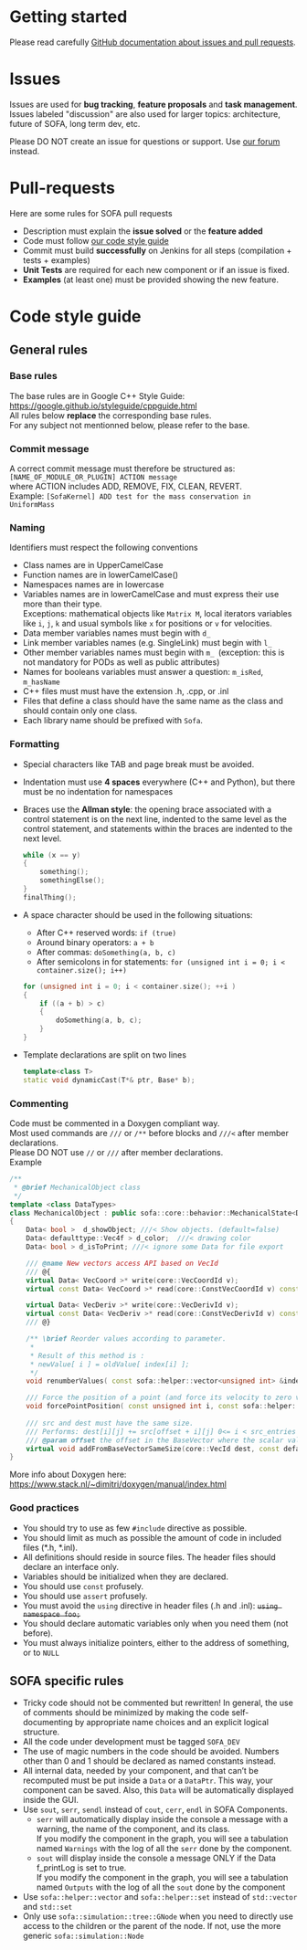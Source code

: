 # Getting started

Please read carefully [GitHub documentation about issues and pull requests](https://help.github.com/categories/collaborating-with-issues-and-pull-requests/).


# Issues

Issues are used for **bug tracking**, **feature proposals** and **task management**.
Issues labeled "discussion" are also used for larger topics: architecture, future of SOFA, long term dev, etc.

Please DO NOT create an issue for questions or support. Use [our forum](https://www.sofa-framework.org/community/forum) instead.


# Pull-requests

Here are some rules for SOFA pull requests
- Description must explain the **issue solved** or the **feature added**
- Code must follow [our code style guide](https://github.com/sofa-framework/sofa/blob/master/CONTRIBUTING.md#code-style-guide)
- Commit must build **successfully** on Jenkins for all steps (compilation + tests + examples)
- **Unit Tests** are required for each new component or if an issue is fixed.
- **Examples** (at least one) must be provided showing the new feature.


# Code style guide

## General rules

### Base rules
The base rules are in Google C++ Style Guide: https://google.github.io/styleguide/cppguide.html   
All rules below **replace** the corresponding base rules.  
For any subject not mentionned below, please refer to the base.

### Commit message
A correct commit message must therefore be structured as:  
`[NAME_OF_MODULE_OR_PLUGIN] ACTION message`  
where ACTION includes ADD, REMOVE, FIX, CLEAN, REVERT.  
Example: `[SofaKernel] ADD test for the mass conservation in UniformMass` 

### Naming
Identifiers must respect the following conventions
- Class names are in UpperCamelCase
- Function names are in lowerCamelCase()
- Namespaces names are in lowercase
- Variables names are in lowerCamelCase and must express their use more than their type.  
Exceptions:  mathematical objects like `Matrix M`, local iterators variables like `i`, `j`, `k`  and usual symbols like `x` for positions or `v` for velocities.
- Data member variables names must begin with `d_`
- Link member variables names (e.g. SingleLink) must begin with `l_`
- Other member variables names must begin with `m_ `(exception: this is not mandatory for PODs as well as public attributes)
- Names for booleans variables must answer a question: `m_isRed`, `m_hasName`
- C++ files must must have the extension .h, .cpp, or .inl
- Files that define a class should have the same name as the class and should contain only one class.
- Each library name should be prefixed with `Sofa`.

### Formatting
- Special characters like TAB and page break must be avoided.
- Indentation must use **4 spaces** everywhere (C++ and Python), but there must be no indentation for namespaces
- Braces use the **Allman style**: the opening brace associated with a control statement is on the next line, indented to the same level as the control statement, and statements within the braces are indented to the next level.
    ```cpp
    while (x == y)
    {
        something();
        somethingElse();
    }
    finalThing();
    ```
- A space character should be used in the following situations:
    - After C++ reserved words: `if (true)`
    - Around binary operators: `a + b`
    - After commas: `doSomething(a, b, c)`
    - After semicolons in for statements: `for (unsigned int i = 0; i < container.size(); i++)`
    ```cpp
    for (unsigned int i = 0; i < container.size(); ++i )
    {
        if ((a + b) > c)
        {
            doSomething(a, b, c);
        }
    }
    ```

- Template declarations are split on two lines
    ```cpp
    template<class T>
    static void dynamicCast(T*& ptr, Base* b);
    ```

### Commenting
Code must be commented in a Doxygen compliant way.  
Most used commands are `///` or `/**` before blocks and `///<` after member declarations.  
Please DO NOT use `//` or `///` after member declarations.  
Example  
```cpp
/**
 * @brief MechanicalObject class
 */
template <class DataTypes>
class MechanicalObject : public sofa::core::behavior::MechanicalState<DataTypes>
{
    Data< bool >  d_showObject; ///< Show objects. (default=false)
    Data< defaulttype::Vec4f > d_color;  ///< drawing color
    Data< bool > d_isToPrint; ///< ignore some Data for file export

    /// @name New vectors access API based on VecId
    /// @{
    virtual Data< VecCoord >* write(core::VecCoordId v);
    virtual const Data< VecCoord >* read(core::ConstVecCoordId v) const;

    virtual Data< VecDeriv >* write(core::VecDerivId v);
    virtual const Data< VecDeriv >* read(core::ConstVecDerivId v) const;
    /// @}

    /** \brief Reorder values according to parameter.
     *
     * Result of this method is :
     * newValue[ i ] = oldValue[ index[i] ];
     */
    void renumberValues( const sofa::helper::vector<unsigned int> &index );

    /// Force the position of a point (and force its velocity to zero value)
    void forcePointPosition( const unsigned int i, const sofa::helper::vector< double >& m_x);
    
    /// src and dest must have the same size.
    /// Performs: dest[i][j] += src[offset + i][j] 0<= i < src_entries  0<= j < 3 (for 3D objects) 0 <= j < 2 (for 2D objects)
    /// @param offset the offset in the BaseVector where the scalar values will be used. It will be updated to the first scalar value after the ones used by this operation when this method returns
    virtual void addFromBaseVectorSameSize(core::VecId dest, const defaulttype::BaseVector* src, unsigned int &offset);
}
```      
More info about Doxygen here: https://www.stack.nl/~dimitri/doxygen/manual/index.html 

### Good practices
- You should try to use as few `#include` directive as possible.
- You should limit as much as possible the amount of code in included files (*.h, *.inl).
- All definitions should reside in source files. The header files should declare an interface only.
- Variables should be initialized when they are declared.
- You should use `const` profusely.
- You should use `assert` profusely.
- You must avoid the `using` directive in header files (.h and .inl): ~~`using namespace foo;`~~
- You should declare automatic variables only when you need them (not before).
- You must always initialize pointers, either to the address of something, or to `NULL`


## SOFA specific rules
- Tricky code should not be commented but rewritten! In general, the use of comments should be minimized by making the code self-documenting by appropriate name choices and an explicit logical structure.
- All the code under development must be tagged `SOFA_DEV`
- The use of magic numbers in the code should be avoided. Numbers other than 0 and 1 should be declared as named constants instead.
- All internal data, needed by your component, and that can’t be recomputed must be put inside a `Data` or a `DataPtr`. This way, your component can be saved. Also, this `Data` will be automatically displayed inside the GUI.
- Use `sout`, `serr`, `sendl` instead of `cout`, `cerr`, `endl` in SOFA Components.
    - `serr` will automatically display inside the console a message with a warning, the name of the component, and its class.  
    If you modify the component in the graph, you will see a tabulation named `Warnings` with the log of all the `serr` done by the component.
    - `sout` will display inside the console a message ONLY if the Data f_printLog is set to true.  
    If you modify the component in the graph, you will see a tabulation named `Outputs` with the log of all the `sout` done by the component
- Use `sofa::helper::vector` and `sofa::helper::set` instead of `std::vector` and `std::set`
- Only use `sofa::simulation::tree::GNode` when you need to directly use access to the children or the parent of the node. If not, use the more generic `sofa::simulation::Node`

